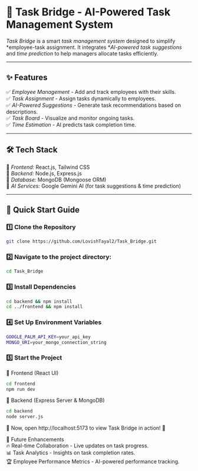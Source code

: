 # 🚀 Task Bridge - AI-Powered Task Management System  

*Task Bridge* is a smart *task management system* designed to simplify *employee-task assignment. It integrates **AI-powered task suggestions* and *time prediction* to help managers allocate tasks efficiently.  

---

## ✨ Features  
✅ *Employee Management* - Add and track employees with their skills.  
✅ *Task Assignment* - Assign tasks dynamically to employees.  
✅ *AI-Powered Suggestions* - Generate task recommendations based on descriptions.  
✅ *Task Board* - Visualize and monitor ongoing tasks.  
✅ *Time Estimation* - AI predicts task completion time.  

---

## 🛠 Tech Stack  
🔹 *Frontend:* React.js, Tailwind CSS  
🔹 *Backend:* Node.js, Express.js  
🔹 *Database:* MongoDB (Mongoose ORM)  
🔹 *AI Services:* Google Gemini AI (for task suggestions & time prediction)  

---
## 🚀 Quick Start Guide  

### 1️⃣ Clone the Repository  
```bash
git clone https://github.com/LovishTayal2/Task_Bridge.git
``` 
### 2️⃣ Navigate to the project directory: 
```bash
cd Task_Bridge
``` 
### 3️⃣ Install Dependencies
```bash
cd backend && npm install
cd ../frontend && npm install
```

### 4️⃣ Set Up Environment Variables
```bash
GOOGLE_PALM_API_KEY=your_api_key
MONGO_URI=your_mongo_connection_string
``` 
### 5️⃣ Start the Project
🔹 Frontend (React UI)
```bash
cd frontend
npm run dev
```
🔹 Backend (Express Server & MongoDB)
```bash
cd backend
node server.js
```
🎯 Now, open http://localhost:5173 to view Task Bridge in action! 🚀  

🚀 Future Enhancements  
🔥 Real-time Collaboration - Live updates on task progress.  
📊 Task Analytics - Insights on task completion rates.  
🏆 Employee Performance Metrics - AI-powered performance tracking.
